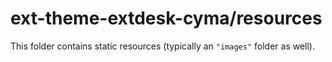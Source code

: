 # ext-theme-extdesk-cyma/resources

This folder contains static resources (typically an `"images"` folder as well).
